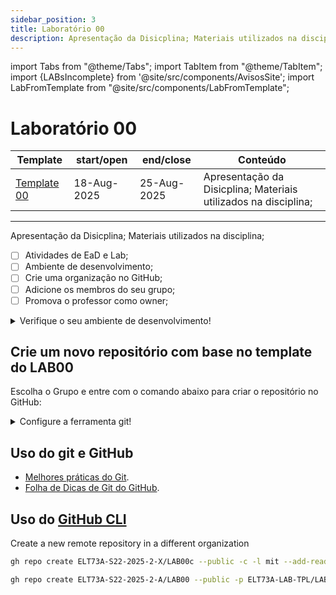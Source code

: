 ```yaml
---
sidebar_position: 3
title: Laboratório 00
description: Apresentação da Disicplina; Materiais utilizados na disciplina;
---
```


import Tabs from "@theme/Tabs";
import TabItem from "@theme/TabItem";
import {LABsIncomplete} from '@site/src/components/AvisosSite';
import LabFromTemplate from "@site/src/components/LabFromTemplate";


# Laboratório 00
<!-- Aviso de que este conteúdo está em construção! -->
<LABsIncomplete />

| Template                                               | start/open  | end/close   | Conteúdo                                                        |
| ------------------------------------------------------ | ----------- | ----------- | --------------------------------------------------------------- |
| [Template 00](https://github.com/ELT73A-LAB-TPL/LAB00) | 18-Aug-2025 | 25-Aug-2025 | Apresentação da Disicplina; Materiais utilizados na disciplina; |

---

Apresentação da Disicplina; Materiais utilizados na disciplina;

- [ ] Atividades de EaD e Lab;
- [ ] Ambiente de desenvolvimento;
- [ ] Crie uma organização no GitHub;
- [ ] Adicione os membros do seu grupo;
- [ ] Promova o professor como owner;

<details>
<summary>Verifique o seu ambiente de desenvolvimento!</summary>

Versão do [git](/docs/git) e configurações:

```bash
git --version
git config --list --show-origin
```

Versão do [GitHub CLI](/docs/github-cli) e status de login:

```bash
gh --version
gh auth status
```

Versão do [VS Code](/docs/vs-code) e extensões instaladas:

```bash
code -v
code --list-extensions –show-versions
```

Versão do [gcc e gdb](/docs/mingw).

```bash
gcc --version
gdb --version
```

</details>

## Crie um novo repositório com base no template do LAB00
Escolha o Grupo e entre com o comando abaixo para criar o repositório no GitHub:
<!-- Gera instruções para criar o repositório no GitHub por grupo com base no template do laboratório. -->
<LabFromTemplate labNumber="LAB00" opts="-c" />

<details>
<summary>Configure a ferramenta git!</summary>

Configure o nome de usuário para todos os repositórios locais ligados às suas transações de commit:

```bash
git config --global user.name "Your Name"
```

Configure o email de usuário para todos os repositórios locais ligados às suas transações de commit:

```bash
git config --global user.email "you@example.com"
```

É recomendado verificar se a instalação do seu Git não está realizando nenhuma transformação entre LFs e CRLFs.

```bash
git config --global core.autocrlf false
```

Configure o Git para usar o Visual Studio Code (VS Code) como editor padrão para tarefas como escrever mensagens de commit ou rebases interativos

```bash
git config --global core.editor "code --wait"
```

</details>

## Uso do git e GitHub

- [Melhores práticas do Git](/docs/git-best-practices).
- [Folha de Dicas de Git do GitHub](/docs/github-git-cheat-sheet).

## Uso do [GitHub CLI](/docs/github-cli)

Create a new remote repository in a different organization

```bash
gh repo create ELT73A-S22-2025-2-X/LAB00c --public -c -l mit --add-readme -g C
```

```bash
gh repo create ELT73A-S22-2025-2-A/LAB00 --public -p ELT73A-LAB-TPL/LAB00
```
